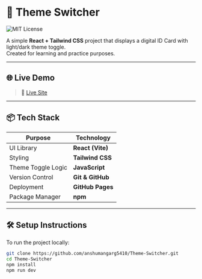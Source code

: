 # 🪪 Theme Switcher 

![MIT License](https://img.shields.io/badge/License-MIT-green.svg)

A simple **React + Tailwind CSS** project that displays a digital ID Card with light/dark theme toggle.  
Created for learning and practice purposes.

---

## 🌐 Live Demo

> 🚀 [Live Site](https://anshumangarg5410.github.io/Theme-Switcher)  

---

## 📦 Tech Stack

| Purpose             | Technology        |
|---------------------|-------------------|
| UI Library          | **React (Vite)**  |
| Styling             | **Tailwind CSS**  |
| Theme Toggle Logic  | **JavaScript**    |
| Version Control     | **Git & GitHub**  |
| Deployment          | **GitHub Pages**  |
| Package Manager     | **npm**           |

---

## 🛠️ Setup Instructions

To run the project locally:

```bash
git clone https://github.com/anshumangarg5410/Theme-Switcher.git
cd Theme-Switcher
npm install
npm run dev